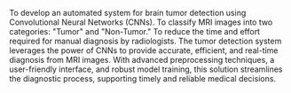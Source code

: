 To develop an automated system for brain tumor detection using Convolutional Neural Networks (CNNs). To classify MRI images into two categories: "Tumor" and "Non-Tumor." 
To reduce the time and effort required for manual diagnosis by radiologists. The  tumor detection system leverages the power of CNNs to provide accurate, efficient, and
real-time diagnosis from MRI images. With advanced preprocessing techniques, a user-friendly interface, and robust model training, this solution streamlines the diagnostic
process, supporting timely and reliable medical decisions. 
